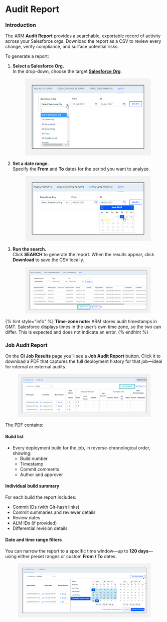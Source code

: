 # Audit Report

### Introduction <a href="#introduction" id="introduction"></a>

The ARM **Audit Report** provides a searchable, exportable record of activity across your Salesforce orgs. Download the report as a CSV to review every change, verify compliance, and surface potential risks.

To generate a report:

1.  **Select a Salesforce Org.**\
    In the drop-down, choose the target [**Salesforce Org**](broken-reference).

    <figure><img src="../../../../.gitbook/assets/image (47) (1) (1) (1).png" alt="Select Salesforce Org" width="563"><figcaption></figcaption></figure>
2.  **Set a date range.**\
    Specify the **From** and **To** dates for the period you want to analyze.

    <figure><img src="../../../../.gitbook/assets/image (48) (1) (1) (1).png" alt="Choose date range" width="563"><figcaption></figcaption></figure>
3.  **Run the search.**\
    Click **SEARCH** to generate the report. When the results appear, click **Download** to save the CSV locally.

    <figure><img src="../../../../.gitbook/assets/image (49) (1) (1) (1).png" alt="Download audit report"><figcaption></figcaption></figure>

{% hint style="info" %}
**Time-zone note:** ARM stores audit timestamps in GMT. Salesforce displays times in the user’s own time zone, so the two can differ. This is expected and does not indicate an error.
{% endhint %}

### Job Audit Report <a href="#job-audit-report" id="job-audit-report"></a>

On the **CI Job Results** page you’ll see a **Job Audit Report** button. Click it to download a PDF that captures the full deployment history for that job—ideal for internal or external audits.

<figure><img src="../../../../.gitbook/assets/image (50) (1) (1) (1).png" alt="Job Audit Report button"><figcaption></figcaption></figure>

The PDF contains:

#### Build list

* Every deployment build for the job, in reverse-chronological order, showing:
  * Build number
  * Timestamp
  * Commit comments
  * Author and approver

#### Individual build summary

For each build the report includes:

* Commit IDs (with Git-hash links)
* Commit summaries and reviewer details
* Review dates
* ALM IDs (if provided)
* Differential revision details

#### Date and time range filters <a href="#date-and-time-range-filters" id="date-and-time-range-filters"></a>

You can narrow the report to a specific time window—up to **120 days**—using either preset ranges or custom **From / To** dates.

<figure><img src="../../../../.gitbook/assets/image (51) (1) (1) (1).png" alt="Date filters"><figcaption></figcaption></figure>
